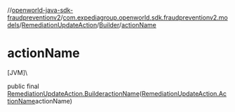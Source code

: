 //[openworld-java-sdk-fraudpreventionv2](../../../../index.md)/[com.expediagroup.openworld.sdk.fraudpreventionv2.models](../../index.md)/[RemediationUpdateAction](../index.md)/[Builder](index.md)/[actionName](action-name.md)

# actionName

[JVM]\

public final [RemediationUpdateAction.Builder](index.md)[actionName](action-name.md)([RemediationUpdateAction.ActionName](../-action-name/index.md)actionName)
